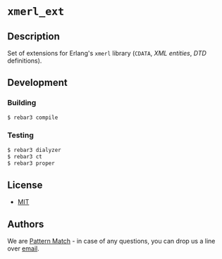 # `xmerl_ext`

## Description

Set of extensions for Erlang's `xmerl` library (`CDATA`, *XML entities*, *DTD* definitions).

## Development

### Building

```bash
$ rebar3 compile
```

### Testing

```bash
$ rebar3 dialyzer
$ rebar3 ct
$ rebar3 proper
```

## License

- [MIT](LICENSE.md)

## Authors

We are [Pattern Match](https://github.com/patternmatch) - in case of any questions, you can drop us a line over [email](mailto:contact@pattern-match.com).
